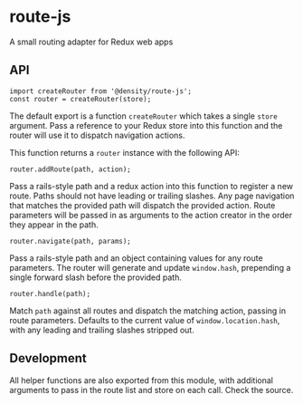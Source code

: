 # route-js
A small routing adapter for Redux web apps

## API

```
import createRouter from '@density/route-js';
const router = createRouter(store);
```

The default export is a function `createRouter` which takes a single `store` argument. Pass a reference to your Redux store into this function and the router will use it to dispatch navigation actions.

This function returns a `router` instance with the following API:

```
router.addRoute(path, action);
```

Pass a rails-style path and a redux action into this function to register a new route. Paths should not have leading or trailing slashes. Any page navigation that matches the provided path will dispatch the provided action. Route parameters will be passed in as arguments to the action creator in the order they appear in the path.

```
router.navigate(path, params);
```

Pass a rails-style path and an object containing values for any route parameters. The router will generate and update `window.hash`, prepending a single forward slash before the provided path.

```
router.handle(path);
```

Match `path` against all routes and dispatch the matching action, passing in route parameters. Defaults to the current value of `window.location.hash`, with any leading and trailing slashes stripped out.

## Development

All helper functions are also exported from this module, with additional arguments to pass in the route list and store on each call. Check the source.
